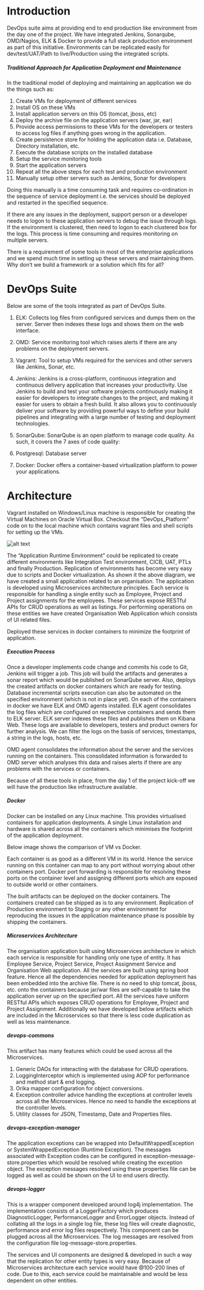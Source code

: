 # Introduction
DevOps suite aims at providing end to end production like environment from the day one of the project. We have integrated Jenkins, Sonarqube, OMD/Nagios, ELK & Docker to provide a full stack production environment as part of this initiative. Environments can be replicated easily for dev/test/UAT/Path to live/Production using the integrated scripts.

##### Traditional Approach for Application Deployment and Maintenance

In the traditional model of deploying and maintaining an application we do the things such as:
1.	Create VMs for deployment of different services
2.	Install OS on these VMs
3.	Install application servers on this OS (tomcat, jboss, etc)
4.	Deploy the archive file on the application servers (war, jar, ear)
5.	Provide access permissions to these VMs for the developers or testers to access log files if anything goes wrong in the application.
6.	Create persistence store for holding the application data i.e. Database, Directory installation, etc.
7.	Execute the database scripts on the installed database
8.	Setup the service monitoring tools
9.	Start the application servers
10.	Repeat all the above steps for each test and production environment
11.	Manually setup other servers such as Jenkins, Sonar for developers

Doing this manually is a time consuming task and requires co-ordination in the sequence of service deployment i.e. the services should be deployed and restarted in the specified sequence.

If there are any issues in the deployment, support person or a developer needs to logon to these application servers to debug the issue through logs. If the environment is clustered, then need to logon to each clustered box for the logs. This process is time consuming and requires monitoring on multiple servers.

There is a requirement of some tools in most of the enterprise applications and we spend much time in setting up these servers and maintaining them. Why don’t we build a framework or a solution which fits for all?

# DevOps Suite 
Below are some of the tools integrated as part of DevOps Suite.
1.	ELK: Collects log files from configured services and dumps them on the server. Server then indexes these logs and shows them on the web interface.
2.	OMD: Service monitoring tool which raises alerts if there are any problems on the deployment servers.
3.	Vagrant: Tool to setup VMs required for the services and other servers like Jenkins, Sonar, etc.
4.	Jenkins: Jenkins is a cross-platform, continuous integration and continuous delivery application that increases your productivity. Use Jenkins to build and test your software projects continuously making it easier for developers to integrate changes to the project, and making it easier for users to obtain a fresh build. It also allows you to continuously deliver your software by providing powerful ways to define your build pipelines and integrating with a large number of testing and deployment technologies.
5.	SonarQube: SonarQube is an open platform to manage code quality. As such, it covers the 7 axes of code quality:

6.	Postgresql: Database server
7.	Docker: Docker offers a container-based virtualization platform to power your applications.

# Architecture
Vagrant installed on Windows/Linux machine is responsible for creating the Virtual Machines on Oracle Virtual Box. Checkout the “DevOps_Platform” code on to the local machine which contains vagrant files and shell scripts for setting up the VMs.

![alt text](https://github.com/MastekLtd/DevOps_Platform/blob/master/images/architecture.jpg)

The “Application Runtime Environment” could be replicated to create different environments like Integration Test environment, CICB, UAT, PTLs and finally Production. Replication of environments has become very easy due to scripts and Docker virtualization.
As shown it the above diagram, we have created a small application related to an organisation. The application is developed using Microservices architecture principles. Each service is responsible for handling a single entity such as Employee, Project and Project assignments for the employees. These services expose RESTful APIs for CRUD operations as well as listings. For performing operations on these entities we have created Organisation Web Application which consists of UI related files.
 
Deployed these services in docker containers to minimize the footprint of application.
##### Execution Process
Once a developer implements code change and commits his code to Git, Jenkins will trigger a job. This job will build the artifacts and generates a sonar report which would be published on SonarQube server. Also, deploys the created artifacts on docker containers which are ready for testing. Database incremental scripts execution can also be automated on the specified environment (which is not in place yet).
On each of the containers in docker we have ELK and OMD agents installed. ELK agent consolidates the log files which are configured on respective containers and sends them to ELK server. ELK server indexes these files and publishes them on Kibana Web. These logs are available to developers, testers and product owners for further analysis. We can filter the logs on the basis of services, timestamps, a string in the logs, hosts, etc.
 
OMD agent consolidates the information about the server and the services running on the containers. This consolidated information is forwarded to OMD server which analyses this data and raises alerts if there are any problems with the services or containers.
 
Because of all these tools in place, from the day 1 of the project kick-off we will have the production like infrastructure available.


##### Docker
Docker can be installed on any Linux machine. This provides virtualised containers for application deployments. A single Linux installation and hardware is shared across all the containers which minimises the footprint of the application deployment.
 
Below image shows the comparison of VM vs Docker.
 
Each container is as good as a different VM in its world. Hence the service running on this container can map to any port without worrying about other containers port. Docker port forwarding is responsible for resolving these ports on the container level and assigning different ports which are exposed to outside world or other containers.
 
The built artifacts can be deployed on the docker containers. The containers created can be shipped as is to any environment. Replication of Production environment to Staging or any other environment for reproducing the issues in the application maintenance phase is possible by shipping the containers.
 
##### Microservices Architecture
The organisation application built using Microservices architecture in which each service is responsible for handling only one type of entity. It has Employee Service, Project Service, Project Assignment Service and Organisation Web application. All the services are built using spring boot feature. Hence all the dependencies needed for application deployment has been embedded into the archive file. There is no need to ship tomcat, jboss, etc. onto the containers because jar/war files are self-capable to take the application server up on the specified port.
All the services have uniform RESTful APIs which exposes CRUD operations for Employee, Project and Project Assignment.
Additionally we have developed below artifacts which are included in the Microservices so that there is less code duplication as well as less maintenance.
##### devops-commons
This artifact has many features which could be used across all the Microservices.
1.	Generic DAOs for interacting with the database for CRUD operations.
2.	LoggingInterceptor which is implemented using AOP for performance and method start & end logging.
3.	Orika mapper configuration for object conversions.
4.	Exception controller advice handling the exceptions at controller levels across all the Microservices. Hence no need to handle the exceptions at the controller levels.
5.	Utility classes for JSON, Timestamp, Date and Properties files.

##### devops-exception-manager
The application exceptions can be wrapped into DefaultWrappedException or SystemWrappedException (Runtime Exception). The messages associated with Exception codes can be configured in exception-message-store.properties which would be resolved while creating the exception object. The exception messages resolved using these properties file can be logged as well as could be shown on the UI to end users directly.
##### devops-logger
This is a wrapper component developed around log4j implementation. The implementation consists of a LoggerFactory which produces DiagnosticLogger, PerformanceLogger and ErrorLogger objects. Instead of collating all the logs in a single log file, these log files will create diagnostic, performance and error log files respectively. This component can be plugged across all the Microservices. The log messages are resolved from the configuration file log-message-store.properties.

The services and UI components are designed & developed in such a way that the replication for other entity types is very easy. Because of Microservices architecture each service would have @100-200 lines of code. Due to this, each service could be maintainable and would be less dependent on other entities.
